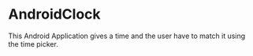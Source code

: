 # AndroidClock
This Android Application gives a time and the user have to  match it using the time picker.
